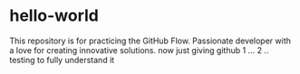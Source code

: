 # hello-world
This repository is for practicing the GitHub Flow.
Passionate developer with a love for creating innovative solutions.
now just giving github 1 ... 2  .. testing to fully understand it

